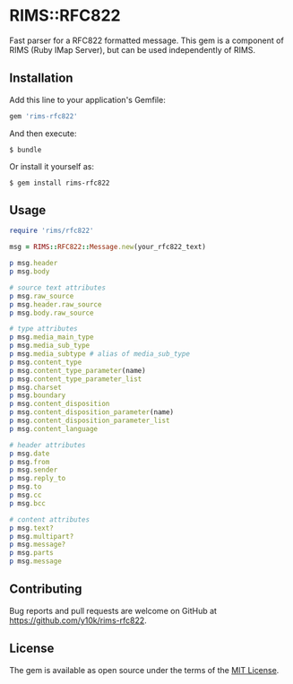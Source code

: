 RIMS::RFC822
============

Fast parser for a RFC822 formatted message.
This gem is a component of RIMS (Ruby IMap Server), but can be used
independently of RIMS.

Installation
------------

Add this line to your application's Gemfile:

```ruby
gem 'rims-rfc822'
```

And then execute:

    $ bundle

Or install it yourself as:

    $ gem install rims-rfc822

Usage
-----

```ruby
require 'rims/rfc822'

msg = RIMS::RFC822::Message.new(your_rfc822_text)

p msg.header
p msg.body

# source text attributes
p msg.raw_source
p msg.header.raw_source
p msg.body.raw_source

# type attributes
p msg.media_main_type
p msg.media_sub_type
p msg.media_subtype # alias of media_sub_type
p msg.content_type
p msg.content_type_parameter(name)
p msg.content_type_parameter_list
p msg.charset
p msg.boundary
p msg.content_disposition
p msg.content_disposition_parameter(name)
p msg.content_disposition_parameter_list
p msg.content_language

# header attributes
p msg.date
p msg.from
p msg.sender
p msg.reply_to
p msg.to
p msg.cc
p msg.bcc

# content attributes
p msg.text?
p msg.multipart?
p msg.message?
p msg.parts
p msg.message
```

Contributing
------------

Bug reports and pull requests are welcome on GitHub at <https://github.com/y10k/rims-rfc822>.

License
-------

The gem is available as open source under the terms of the [MIT License](https://opensource.org/licenses/MIT).
